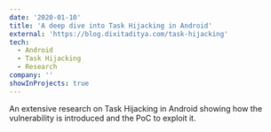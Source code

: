 ```yaml
---
date: '2020-01-10'
title: 'A deep dive into Task Hijacking in Android'
external: 'https://blog.dixitaditya.com/task-hijacking'
tech:
  - Android
  - Task Hijacking
  - Research
company: ''
showInProjects: true
---
```


An extensive research on Task Hijacking in Android showing how the vulnerability is introduced and the PoC to exploit it. 